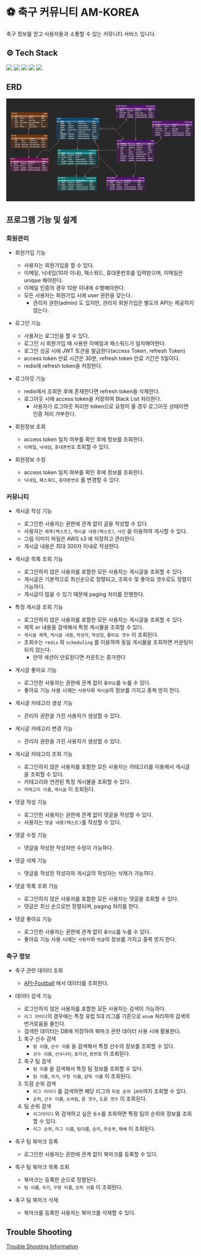 ﻿# ⚽ 축구 커뮤니티 AM-KOREA
축구 정보를 얻고 사용자들과 소통할 수 있는 커뮤니티 서비스 입니다.

## ⚙ Tech Stack
<img src="https://img.shields.io/badge/java-007396?style=for-the-badge&logo=java&logoColor=white"></a> 
<img src="https://img.shields.io/badge/spring-6DB33F?style=for-the-badge&logo=spring&logoColor=white"></a> 
<img src="https://img.shields.io/badge/mysql-4479A1?style=for-the-badge&logo=mysql&logoColor=white"> </a>
<img src="https://img.shields.io/badge/git-F05032?style=for-the-badge&logo=git&logoColor=white"></a>
<img src="https://img.shields.io/badge/Redis-DC382D?style=for-the-badge&logo=redis&logoColor=white"/></a>

## ERD
![ERD](doc/img/erd.png)

## 프로그램 기능 및 설계
### 회원관리
- 회원가입 기능
	- 사용자는 회원가입을 할 수 있다.
    - 이메일, 닉네임(10자 이내), 패스워드, 휴대폰번호를 입력받으며, 이메일은 unique 해야한다.
    - 이메일 인증의 경우 10분 이내에 수행해야한다.
    - 모든 사용자는 회원가입 시에 user 권한을 갖는다.
		- 관리자 권한(admin) 도 있지만, 관리자 회원가입은 별도의 API는 제공하지 않는다.


- 로그인 기능
	- 사용자는 로그인을 할 수 있다.
    - 로그인 시 회원가입 때 사용한 이메일과 패스워드가 일치해야한다.
    - 로그인 성공 시에 JWT 토큰을 발급한다(access Token, refresh Token)
    - access token 만료 시간은 30분, refresh token 만료 기간은 5일이다.
    - redis에 refresh token을 저장한다.


- 로그아웃 기능
	- redis에서 조회한 후에 존재한다면 refresh token을 삭제한다.
    - 로그아웃 시에 access token을 저장하여 Black List 처리한다.
		- 사용자가 로그아웃 처리한 token으로 요청이 올 경우 로그아웃 상태이면 인증 처리 거부한다.


- 회원정보 조회
	- access token 일치 여부를 확인 후에 정보를 조회한다.
    - `이메일`, `닉네임`, `휴대폰번호` 조회할 수 있다.


- 회원정보 수정
	- access token 일치 여부를 확인 후에 정보를 조회한다.
	- `닉네임`, `패스워드`, `휴대폰번호` 를 변경할 수 있다.

### 커뮤니티
- 게시글 작성 기능
	- 로그인한 사용자는 권한에 관계 없이 글을 작성할 수 있다.
	- 사용자는 `제목(텍스트)`, `게시글 내용(텍스트)`, `사진` 을 이용하여 게시할 수 있다.
	- 그림 이미지 파일은 AWS s3 에 저장하고 관리한다.
    - 게시글 내용은 최대 300자 이내로 작성한다.
 

- 게시글 목록 조회 기능
	- 로그인하지 않은 사용자를 포함한 모든 사용자는 게시글을 조회할 수 있다.
    - 게시글은 기본적으로 최신순으로 정렬되고, 조회수 및 좋아요 갯수로도 정렬이 가능하다.
    - 게시글이 많을 수 있기 때문에 paging 처리를 진행한다.


- 특정 게시글 조회 기능
	- 로그인하지 않은 사용자를 포함한 모든 사용자는 게시글을 조회할 수 있다.
    - 제목 or 내용을 검색해서 특정 게시물을 조회할 수 있다.
    - `게시글 제목`, `게시글 내용`, `작성자`, `작성일`, `좋아요 갯수` 이 조회된다.
    - 조회수는 `redis` 와 `scheduling` 를 이용하여 동일 게시물을 조회하면 카운팅이 되지 않는다.
        - 만약 세션이 만료된다면 카운트는 증가한다
  

- 게시글 좋아요 기능
	- 로그인한 사용자는 권한에 관계 없이 `좋아요`를 누를 수 있다.
    - 좋아요 기능 사용 시에는 `사용자`와 `게시글`의 정보를 가지고 중복 방지 한다.


- 게시글 카테고리 생성 기능 
	- 관리자 권한을 가진 사용자가 생성할 수 있다.


- 게시글 카테고리 변경 기능
	- 관리자 권한을 가진 사용자가 생성할 수 있다.


- 게시글 카테고리 조회 기능
	- 로그인하지 않은 사용자를 포함한 모든 사용자는 카테고리를 이용해서 게시글을 조회할 수 있다.
    - 카테고리와 연관된 특정 게시물을 조회할 수 있다.
	- `카테고리 이름`, `게시글` 이 조회된다.


- 댓글 작성 기능
	- 로그인한 사용자는 권한에 관계 없이 댓글을 작성할 수 있다.
	- 사용자는 `댓글 내용(텍스트)`를 작성할 수 있다.


- 댓글 수정 기능
	- 댓글을 작성한 작성자만 수정이 가능하다.


- 댓글 삭제 기능
	- 댓글을 작성한 작성자와 게시글의 작성자는 삭제가 가능하다.


- 댓글 목록 조회 기능
	- 로그인하지 않은 사용자를 포함한 모든 사용자는 댓글을 조회할 수 있다.
    - 댓글은 최신 순으로만 정렬되며, paging 처리를 한다.


- 댓글 좋아요 기능
	- 로그인한 사용자는 권한에 관계 없이 `좋아요`를 누를 수 있다.
	- 좋아요 기능 사용 시에는 `사용자`와 `댓글`의 정보를 가지고 중복 방지 한다.


### 축구 정보 

- 축구 관련 데이터 조회
	- [API-Football](https://apifootball.com/) 에서 데이터를 조회한다.


- 데이터 검색 기능
	- 로그인하지 않은 사용자를 포함한 모든 사용자는 검색이 가능하다.
    - `리그 아이디`의 경우에는 특정 유럽 5대 리그를 기준으로 `enum` 처리하여 검색의 번거로움을 줄인다.
    - 검색한 데이터는 DB에 저장하여 북마크 관련 데이터 사용 시에 활용한다.
  
    1. 축구 선수 검색
   	 	* `팀 이름`, `선수 이름` 을 검색해서 특정 선수의 정보를 조회할 수 있다.
        *  `선수 이름`, `선수나이`, `포지션`, `등번호` 이 조회된다.
	2. 축구 팀 검색
       * `팀 이름` 을 검색해서 특정 팀 정보를 조회할 수 있다.
       * `팀 이름`, `국가`, `구장 이름`, `감독 이름` 이 조회된다.
    3. 득점 순위 검색
       * `리그 아이디` 를 검색하면 해당 리그의 `득점 순위 10위`까지 조회할 수 있다.
       * `순위`, `선수 이름`, `소속팀`, `골 갯수`, `도움 갯수` 이 조회된다.
    4. 팀 순위 검색
        * `리그아이디` 와 검색하고 싶은 `등수`를 조회하면 특정 팀의 순위와 정보를 조회할 수 있다.
        * `리그 순위`, `리그 이름`, `팀이름`, `승리`, `무승부`, `패배` 이 조회된다.


- 축구 팀 북마크 등록
	- 로그인한 사용자는 권한에 관계 없이 북마크를 등록할 수 있다.

- 축구 팀 북마크 목록 조회
    - 북마크는 등록한 순으로 정렬된다.
    - `팀 이름`, `국가`, `구장 이름`, `코치 이름` 이 조회된다.
  
- 축구 팀 북마크 삭제
	- 북마크를 등록한 사용자는 북마크를 삭제할 수 있다.


## Trouble Shooting
[Trouble Shooting Information](doc/TROUBLE_SHOOTING.md)


